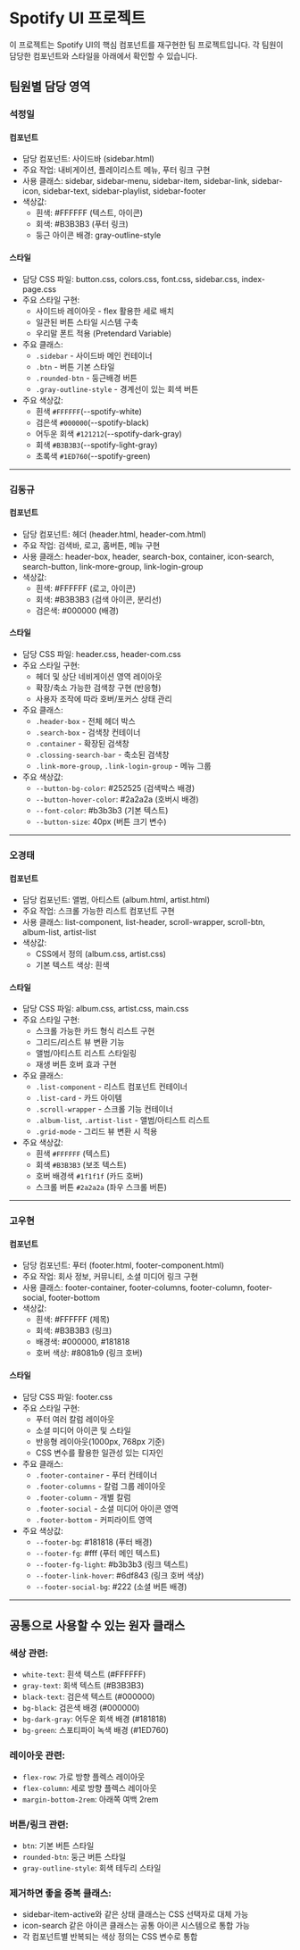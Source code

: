 # Spotify UI 프로젝트

이 프로젝트는 Spotify UI의 핵심 컴포넌트를 재구현한 팀 프로젝트입니다. 각 팀원이 담당한 컴포넌트와 스타일을 아래에서 확인할 수 있습니다.

## 팀원별 담당 영역

### 석정일

#### 컴포넌트

- 담당 컴포넌트: 사이드바 (sidebar.html)
- 주요 작업: 내비게이션, 플레이리스트 메뉴, 푸터 링크 구현
- 사용 클래스: sidebar, sidebar-menu, sidebar-item, sidebar-link, sidebar-icon, sidebar-text, sidebar-playlist, sidebar-footer
- 색상값:
  - 흰색: #FFFFFF (텍스트, 아이콘)
  - 회색: #B3B3B3 (푸터 링크)
  - 둥근 아이콘 배경: gray-outline-style

#### 스타일

- 담당 CSS 파일: button.css, colors.css, font.css, sidebar.css, index-page.css
- 주요 스타일 구현:
  - 사이드바 레이아웃 - flex 활용한 세로 배치
  - 일관된 버튼 스타일 시스템 구축
  - 우리말 폰트 적용 (Pretendard Variable)
- 주요 클래스:
  - `.sidebar` - 사이드바 메인 컨테이너
  - `.btn` - 버튼 기본 스타일
  - `.rounded-btn` - 둥근배경 버튼
  - `.gray-outline-style` - 경계선이 있는 회색 버튼
- 주요 색상값:
  - 흰색 `#FFFFFF`(--spotify-white)
  - 검은색 `#000000`(--spotify-black)
  - 어두운 회색 `#121212`(--spotify-dark-gray)
  - 회색 `#B3B3B3`(--spotify-light-gray)
  - 초록색 `#1ED760`(--spotify-green)

---

### 김동규

#### 컴포넌트

- 담당 컴포넌트: 헤더 (header.html, header-com.html)
- 주요 작업: 검색바, 로고, 홈버튼, 메뉴 구현
- 사용 클래스: header-box, header, search-box, container, icon-search, search-button, link-more-group, link-login-group
- 색상값:
  - 흰색: #FFFFFF (로고, 아이콘)
  - 회색: #B3B3B3 (검색 아이콘, 분리선)
  - 검은색: #000000 (배경)

#### 스타일

- 담당 CSS 파일: header.css, header-com.css
- 주요 스타일 구현:
  - 헤더 및 상단 네비게이션 영역 레이아웃
  - 확장/축소 가능한 검색창 구현 (반응형)
  - 사용자 조작에 따라 호버/포커스 상태 관리
- 주요 클래스:
  - `.header-box` - 전체 헤더 박스
  - `.search-box` - 검색창 컨테이너
  - `.container` - 확장된 검색창
  - `.clossing-search-bar` - 축소된 검색창
  - `.link-more-group`, `.link-login-group` - 메뉴 그룹
- 주요 색상값:
  - `--button-bg-color`: #252525 (검색박스 배경)
  - `--button-hover-color`: #2a2a2a (호버시 배경)
  - `--font-color`: #b3b3b3 (기본 텍스트)
  - `--button-size`: 40px (버튼 크기 변수)

---

### 오경태

#### 컴포넌트

- 담당 컴포넌트: 앨범, 아티스트 (album.html, artist.html)
- 주요 작업: 스크롤 가능한 리스트 컴포넌트 구현
- 사용 클래스: list-component, list-header, scroll-wrapper, scroll-btn, album-list, artist-list
- 색상값:
  - CSS에서 정의 (album.css, artist.css)
  - 기본 텍스트 색상: 흰색

#### 스타일

- 담당 CSS 파일: album.css, artist.css, main.css
- 주요 스타일 구현:
  - 스크롤 가능한 카드 형식 리스트 구현
  - 그리드/리스트 뷰 변환 기능
  - 앨범/아티스트 리스트 스타일링
  - 재생 버튼 호버 효과 구현
- 주요 클래스:
  - `.list-component` - 리스트 컴포넌트 컨테이너
  - `.list-card` - 카드 아이템
  - `.scroll-wrapper` - 스크롤 기능 컨테이너
  - `.album-list`, `.artist-list` - 앨범/아티스트 리스트
  - `.grid-mode` - 그리드 뷰 변환 시 적용
- 주요 색상값:
  - 흰색 `#FFFFFF` (텍스트)
  - 회색 `#B3B3B3` (보조 텍스트)
  - 호버 배경색 `#1f1f1f` (카드 호버)
  - 스크롤 버튼 `#2a2a2a` (좌우 스크롤 버튼)

---

### 고우현

#### 컴포넌트

- 담당 컴포넌트: 푸터 (footer.html, footer-component.html)
- 주요 작업: 회사 정보, 커뮤니티, 소셜 미디어 링크 구현
- 사용 클래스: footer-container, footer-columns, footer-column, footer-social, footer-bottom
- 색상값:
  - 흰색: #FFFFFF (제목)
  - 회색: #B3B3B3 (링크)
  - 배경색: #000000, #181818
  - 호버 색상: #8081b9 (링크 호버)

#### 스타일

- 담당 CSS 파일: footer.css
- 주요 스타일 구현:
  - 푸터 여러 칼럼 레이아웃
  - 소셜 미디어 아이콘 및 스타일
  - 반응형 레이아웃(1000px, 768px 기준)
  - CSS 변수를 활용한 일관성 있는 디자인
- 주요 클래스:
  - `.footer-container` - 푸터 컨테이너
  - `.footer-columns` - 칼럼 그룹 레이아웃
  - `.footer-column` - 개별 칼럼
  - `.footer-social` - 소셜 미디어 아이콘 영역
  - `.footer-bottom` - 커피라이트 영역
- 주요 색상값:
  - `--footer-bg`: #181818 (푸터 배경)
  - `--footer-fg`: #fff (푸터 메인 텍스트)
  - `--footer-fg-light`: #b3b3b3 (링크 텍스트)
  - `--footer-link-hover`: #6df843 (링크 호버 색상)
  - `--footer-social-bg`: #222 (소셜 버튼 배경)

---

## 공통으로 사용할 수 있는 원자 클래스

### 색상 관련:

- `white-text`: 흰색 텍스트 (#FFFFFF)
- `gray-text`: 회색 텍스트 (#B3B3B3)
- `black-text`: 검은색 텍스트 (#000000)
- `bg-black`: 검은색 배경 (#000000)
- `bg-dark-gray`: 어두운 회색 배경 (#181818)
- `bg-green`: 스포티파이 녹색 배경 (#1ED760)

### 레이아웃 관련:

- `flex-row`: 가로 방향 플렉스 레이아웃
- `flex-column`: 세로 방향 플렉스 레이아웃
- `margin-bottom-2rem`: 아래쪽 여백 2rem

### 버튼/링크 관련:

- `btn`: 기본 버튼 스타일
- `rounded-btn`: 둥근 버튼 스타일
- `gray-outline-style`: 회색 테두리 스타일

### 제거하면 좋을 중복 클래스:

- sidebar-item-active와 같은 상태 클래스는 CSS 선택자로 대체 가능
- icon-search 같은 아이콘 클래스는 공통 아이콘 시스템으로 통합 가능
- 각 컴포넌트별 반복되는 색상 정의는 CSS 변수로 통합
